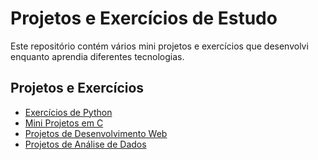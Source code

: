 # Projetos e Exercícios de Estudo

Este repositório contém vários mini projetos e exercícios que desenvolvi enquanto aprendia diferentes tecnologias.

## Projetos e Exercícios
- [Exercícios de Python](python-exercises/)
- [Mini Projetos em C](c-language/)
- [Projetos de Desenvolvimento Web](web-development/)
- [Projetos de Análise de Dados](data-analysis/)

